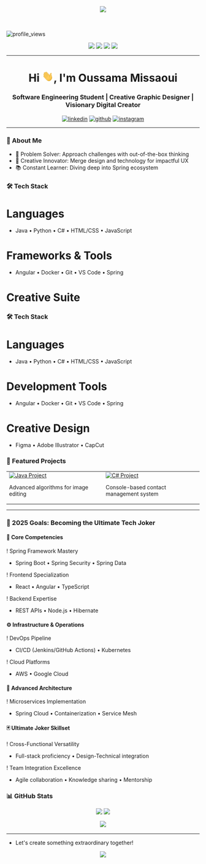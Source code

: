 <p align="center">
  <img src="https://github.com/user-attachments/assets/b7c7c463-e2d1-4084-8727-44da50bccee3" height="200">
</p>
<br>
<p align="left"> 
<img src="https://komarev.com/ghpvc/?username=OussamaMi01&color=brightgreen" alt="profile_views">
 </p>
 <p align="center">
<img src="https://img.shields.io/badge/Age-22-blue">
  <img src="https://img.shields.io/badge/Focus-Software%20Engineering-brightgreen">
  <img src="https://img.shields.io/badge/Lives-Tunisia-success">
  <img src="https://img.shields.io/badge/Languages-English%20%26%20French%20%26%20German-brightgreen">
</p>
<hr>
<h1 align="center">Hi <img src="https://raw.githubusercontent.com/ABSphreak/ABSphreak/master/gifs/Hi.gif" width="30px">, I'm Oussama Missaoui </h1>
<h3 align="center">Software Engineering Student | Creative Graphic Designer | Visionary Digital Creator </h3>
<p align="center">
<a href="https://www.linkedin.com/in/oussama-missaoui-a48589246/" target="blank"><img align="center" src="https://cdn-icons-png.flaticon.com/512/174/174857.png" alt="linkedin" height="30" width="30"></a>  
<a href="https://github.com/OussamaMi01" target="blank"><img align="center" src="https://cdn-icons-png.flaticon.com/512/25/25231.png" alt="github" height="30" width="30"></a>
<a href="https://www.instagram.com/os.design.tn/" target="blank"><img align="center" src="https://cdn-icons-png.flaticon.com/512/174/174855.png" alt="instagram" height="30" width="30"></a>
</p>
<hr>

### 🚀 About Me

+ 🌟 Problem Solver: Approach challenges with out-of-the-box thinking
+ 🎨 Creative Innovator: Merge design and technology for impactful UX
+ 📚 Constant Learner: Diving deep into Spring ecosystem

### 🛠️ Tech Stack

# Languages
+ Java • Python • C# • HTML/CSS • JavaScript

# Frameworks & Tools
+ Angular • Docker • Git • VS Code • Spring

# Creative Suite
### 🛠️ Tech Stack

# Languages
+ Java • Python • C# • HTML/CSS • JavaScript

# Development Tools
+ Angular • Docker • Git • VS Code • Spring

# Creative Design
+ Figma • Adobe Illustrator • CapCut
### 🌟 Featured Projects
<div align="center"> <table> <tr> <td width="50%"> <a href="https://github.com/OussamaMi01/Java-Image-Processing"> <img src="https://img.shields.io/badge/📸-Java_Image_Processing-2ea44f?style=for-the-badge&logo=java" alt="Java Project"> </a> <p>Advanced algorithms for image editing</p> </td> <td width="50%"> <a href="https://github.com/OussamaMi01/Csharp-Contact-Manager"> <img src="https://img.shields.io/badge/📇-C%23_Contact_Manager-178600?style=for-the-badge&logo=c-sharp" alt="C# Project"> </a> <p>Console-based contact management system</p> </td> </tr> </table> </div> 

<hr>

### 🎯 2025 Goals: Becoming the Ultimate Tech Joker

#### 🌱 Core Competencies

! Spring Framework Mastery 
   - Spring Boot • Spring Security • Spring Data
     
! Frontend Specialization 
   - React • Angular • TypeScript
     
! Backend Expertise 
   - REST APIs • Node.js • Hibernate
     
#### ⚙️ Infrastructure & Operations

! DevOps Pipeline 
   - CI/CD (Jenkins/GitHub Actions) • Kubernetes
     
! Cloud Platforms 
   - AWS • Google Cloud
     
#### 🚀 Advanced Architecture

! Microservices Implementation 
   - Spring Cloud • Containerization • Service Mesh
     
#### 🃏 Ultimate Joker Skillset

! Cross-Functional Versatility 
   - Full-stack proficiency • Design-Technical integration
     
! Team Integration Excellence 
   - Agile collaboration • Knowledge sharing • Mentorship

### 📊 GitHub Stats
<p align="center"> <img src="https://github-readme-stats.vercel.app/api?username=OussamaMi01&show_icons=true&theme=radical&hide_border=true" width="400"> <img src="https://github-readme-stats.vercel.app/api/top-langs/?username=OussamaMi01&layout=compact&theme=radical&hide_border=true" width="350"> </p><p align="center"> <img src="https://github-profile-trophy.vercel.app/?username=OussamaMi01&theme=onedark&row=2&column=4&margin-w=15"> </p><hr>

- Let's create something extraordinary together!
<p align="center"> <img src="https://media.giphy.com/media/LmNwrBhejkK9EFP504/giphy.gif" width="200"> </p>
